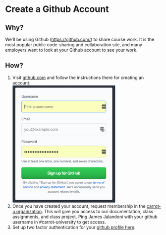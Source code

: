 # Create a Github Account
## Why?
We'll be using Github (https://github.com/) to share course work. It is the most popular public code-sharing
and collaboration site, and many employers want to look at your Github account to see your work.

## How?
1. Visit [github.com](https://github.com/) and follow the instructions there for creating an account.<br/>
![Join Github](../../images/install-fest/join_github.png)
2. Once you have created your account, request membership in the [carrot-u organization](https://github.com/carrot-u).
This will give you access to our documentation, class assignments, and class project.
Ping James Jalandoni with your github username in #carrot-university to get access.
3. Set up two factor authentication for your [github profile here](https://github.com/settings/security).
